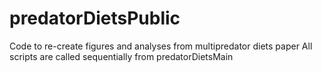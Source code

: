 # predatorDietsPublic
Code to re-create figures and analyses from multipredator diets paper
All scripts are called sequentially from predatorDietsMain
